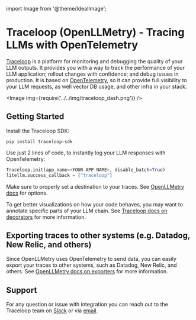 import Image from '@theme/IdealImage';

# Traceloop (OpenLLMetry) - Tracing LLMs with OpenTelemetry

[Traceloop](https://traceloop.com) is a platform for monitoring and debugging the quality of your LLM outputs.
It provides you with a way to track the performance of your LLM application; rollout changes with confidence; and debug issues in production.
It is based on [OpenTelemetry](https://opentelemetry.io), so it can provide full visibility to your LLM requests, as well vector DB usage, and other infra in your stack.

<Image img={require('../../img/traceloop_dash.png')} />

## Getting Started

Install the Traceloop SDK:

```
pip install traceloop-sdk
```

Use just 2 lines of code, to instantly log your LLM responses with OpenTelemetry:

```python
Traceloop.init(app_name=<YOUR APP NAME>, disable_batch=True)
litellm.success_callback = ["traceloop"]
```

Make sure to properly set a destination to your traces. See [OpenLLMetry docs](https://www.traceloop.com/docs/openllmetry/integrations/introduction) for options.

To get better visualizations on how your code behaves, you may want to annotate specific parts of your LLM chain. See [Traceloop docs on decorators](https://traceloop.com/docs/python-sdk/decorators) for more information.

## Exporting traces to other systems (e.g. Datadog, New Relic, and others)

Since OpenLLMetry uses OpenTelemetry to send data, you can easily export your traces to other systems, such as Datadog, New Relic, and others. See [OpenLLMetry docs on exporters](https://www.traceloop.com/docs/openllmetry/integrations/introduction) for more information.

## Support

For any question or issue with integration you can reach out to the Traceloop team on [Slack](https://traceloop.com/slack) or via [email](mailto:dev@traceloop.com).
